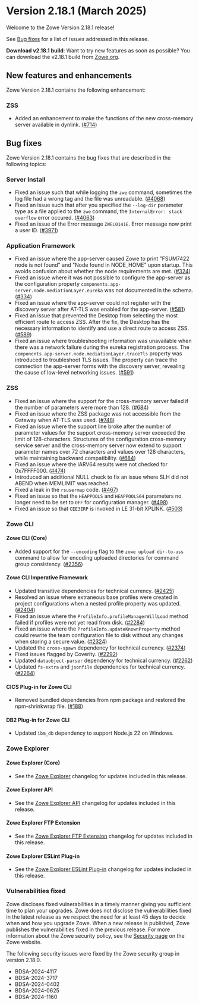 # Version 2.18.1 (March 2025)

Welcome to the Zowe Version 2.18.1 release!

See [Bug fixes](#bug-fixes) for a list of issues addressed in this release.

**Download v2.18.1 build**: Want to try new features as soon as possible? You can download the v2.18.1 build from [Zowe.org](https://www.zowe.org/download.html).

## New features and enhancements

Zowe Version 2.18.1 contains the following enhancement:

### ZSS

- Added an enhancement to make the functions of the new cross-memory server available in dynlink. ([#714](https://github.com/zowe/zss/pull/714))


## Bug fixes

Zowe Version 2.18.1 contains the bug fixes that are described in the following topics:

### Server Install

- Fixed an issue such that while logging the `zwe` command, sometimes the log file had a wrong tag and the file was unreadable. ([#4068](https://github.com/zowe/zowe-install-packaging/pull/4068))
- Fixed an issue such that after you specified the `--log-dir` parameter type as a file applied to the `zwe` command, the `InternalError: stack overflow` error occured. ([#4063](https://github.com/zowe/zowe-install-packaging/pull/4063))
- Fixed an issue of the Error message `ZWEL0141E`. Error message now print a user ID. ([#3971](https://github.com/zowe/zowe-install-packaging/pull/3971))


### Application Framework

- Fixed an issue where the app-server caused Zowe to print "FSUM7422 node is not found" and "Node found in NODE_HOME" upon startup. This avoids confusion about whether the node requirements are met. ([#324](https://github.com/zowe/zlux-app-server/pull/324))
- Fixed an issue where it was not possible to configure the app-server as the configuration property `components.app-server.node.mediationLayer.eureka` was not documented in the schema. ([#334](https://github.com/zowe/zlux-app-manager/pull/334))
- Fixed an issue where the app-server could not register with the discovery server after AT-TLS was enabled for the app-server. ([#581](https://github.com/zowe/zlux-server-framework/pull/581))
- Fixed an issue that prevented the Desktop from selecting the most efficient route to access ZSS. After the fix, the Desktop has the necessary information to identify and use a direct route to access ZSS. ([#589](https://github.com/zowe/zlux-server-framework/pull/589))
- Fixed an issue where troubleshooting information was unavailable when there was a network failure during the eureka registration process. The `components.app-server.node.mediationLayer.traceTls` property was introduced to troubleshoot TLS issues. The property can trace the connection the app-server forms with the discovery server, revealing the cause of low-level networking issues. ([#591](https://github.com/zowe/zlux-server-framework/pull/591))


### ZSS

- Fixed an issue where the support for the cross-memory server failed if the number of parameters were more than 128. ([#684](https://github.com/zowe/zss/issues/684))
- Fixed an issue where the ZSS package was not accessible from the Gateway when AT-TLS was used. ([#748](https://github.com/zowe/zss/pull/748))
- Fixed an issue where the support line broke after the number of parameter values for the support cross-memory server exceeded the limit of 128-characters. Structures of the configuration cross-memory service server and the cross-memory server now extend to support parameter names over 72 characters and values over 128 characters, while maintaining backward compatibility. ([#684](https://github.com/zowe/zss/issues/684))
- Fixed an issue where the IARV64 results were not checked for 0x7FFFF000. ([#474](https://github.com/zowe/zowe-common-c/issues/474))
- Introduced an additional NULL check to fix an issue where SLH did not ABEND when MEMLIMIT was reached.
- Fixed a leak in the `rsusermap` code. ([#467](https://github.com/zowe/zowe-common-c/issues/467))
- Fixed an issue so that the `HEAPPOOLS` and `HEAPPOOLS64` parameters no longer need to be set to `OFF` for configuration manager. ([#498](https://github.com/zowe/zowe-common-c/pull/498))
- Fixed an issue so that `CEE3ERP` is invoked in LE 31-bit XPLINK. ([#503](https://github.com/zowe/zowe-common-c/pull/503))


### Zowe CLI

#### Zowe CLI (Core)

- Added support for the `--encoding` flag to the `zowe upload dir-to-uss` command to allow for encoding uploaded directories for command group consistency. ([#2356](https://github.com/zowe/zowe-cli/pull/2356))

#### Zowe CLI Imperative Framework

- Updated transitive dependencies for technical currency. ([#2425](https://github.com/zowe/zowe-cli/pull/2425))
- Resolved an issue where extraneous base profiles were created in project configurations when a nested profile property was updated. ([#2404](https://github.com/zowe/zowe-cli/pull/2404))
- Fixed an issue where the `ProfileInfo.profileManagerWillLoad` method failed if profiles were not yet read from disk. ([#2284](https://github.com/zowe/zowe-cli/issues/2284))
- Fixed an issue where the `ProfileInfo.updateKnownProperty` method could rewrite the team configuration file to disk without any changes when storing a secure value. ([#2324](https://github.com/zowe/zowe-cli/issues/2324))
- Updated the `cross-spawn` dependency for technical currency. ([#2374](https://github.com/zowe/zowe-cli/pull/2374))
- Fixed issues flagged by Coverity. ([#2292](https://github.com/zowe/zowe-cli/pull/2292))
- Updated `dataobject-parser` dependency for technical currency. ([#2262](https://github.com/zowe/zowe-cli/pull/2262))
- Updated `fs-extra` and `jsonfile` dependencies for technical currency. ([#2264](https://github.com/zowe/zowe-cli/pull/2264))

#### CICS Plug-in for Zowe CLI

- Removed bundled dependencies from npm package and restored the npm-shrinkwrap file. ([#188](https://github.com/zowe/cics-for-zowe-client/pull/188))

#### DB2 Plug-in for Zowe CLI

- Updated `ibm_db` dependency to support Node.js 22 on Windows.

### Zowe Explorer

#### Zowe Explorer (Core)

- See the [Zowe Explorer](https://github.com/zowe/zowe-explorer-vscode/blob/main/packages/zowe-explorer/CHANGELOG.md) changelog for updates included in this release.

#### Zowe Explorer API

- See the [Zowe Explorer API](https://github.com/zowe/zowe-explorer-vscode/blob/main/packages/zowe-explorer-api/CHANGELOG.md) changelog for updates included in this release.

####  Zowe Explorer FTP Extension

- See the [Zowe Explorer FTP Extension](https://github.com/zowe/zowe-explorer-vscode/blob/main/packages/zowe-explorer-ftp-extension/CHANGELOG.md) changelog for updates included in this release.

#### Zowe Explorer ESLint Plug-in

- See the [Zowe Explorer ESLint Plug-in](https://github.com/zowe/zowe-explorer-vscode/blob/main/packages/eslint-plugin-zowe-explorer/CHANGELOG.md) changelog for updates included in this release.

### Vulnerabilities fixed

Zowe discloses fixed vulnerabilities in a timely manner giving you sufficient time to plan your upgrades. Zowe does not disclose the vulnerabilities fixed in the latest release as we respect the need for at least 45 days to decide when and how you upgrade Zowe. When a new release is published, Zowe publishes the vulnerabilities fixed in the previous release. For more information about the Zowe security policy, see the [Security page](https://www.zowe.org/security.html) on the Zowe website.

The following security issues were fixed by the Zowe security group in version 2.18.0.

- BDSA-2024-4117
- BDSA-2024-3717
- BDSA-2024-0402
- BDSA-2024-0625
- BDSA-2024-1160